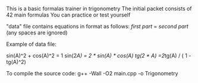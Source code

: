 This is a basic formalas trainer in trigonometry
The initial packet consists of 42 main formulas
You can practice or test yourself

"data" file contains equations in format as follows:
*first part* = *second part*
(any spaces are ignored)

Example of data file:

sin(A)^2 + cos(A)^2 = 1
sin(2*A)   = 2 * sin(A) * cos(A)
tg(2 *    A) =2*tg(A)    / ( 1 - tg(A)^2)

To compile the source code:
g++ -Wall -O2 main.cpp -o Trigonometry